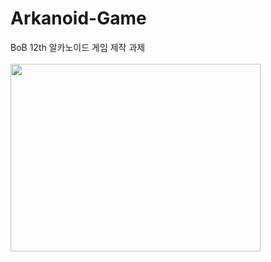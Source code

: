 # Arkanoid-Game
BoB 12th 알카노이드 게임 제작 과제
<br><br>
<img src="https://github.com/subin1107/Arkanoid-Game/assets/52734462/2652adbc-1fa3-489e-90dc-ae08738971fe"  width="400" height="300"/>


